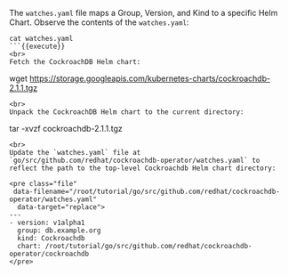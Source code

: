 The `watches.yaml` file maps a Group, Version, and Kind to a specific Helm Chart. Observe the contents of the `watches.yaml`:

```
cat watches.yaml
```{{execute}}
<br>
Fetch the CockroachDB Helm chart:

```
wget https://storage.googleapis.com/kubernetes-charts/cockroachdb-2.1.1.tgz
```{{execute}}
<br>
Unpack the CockroachDB Helm chart to the current directory:

```
tar -xvzf cockroachdb-2.1.1.tgz
```{{execute}}
<br>
Update the `watches.yaml` file at `go/src/github.com/redhat/cockroachdb-operator/watches.yaml` to reflect the path to the top-level Cockroachdb Helm chart directory:

<pre class="file"
 data-filename="/root/tutorial/go/src/github.com/redhat/cockroachdb-operator/watches.yaml"
  data-target="replace">
---
- version: v1alpha1
  group: db.example.org
  kind: Cockroachdb
  chart: /root/tutorial/go/src/github.com/redhat/cockroachdb-operator/cockroachdb
</pre>
